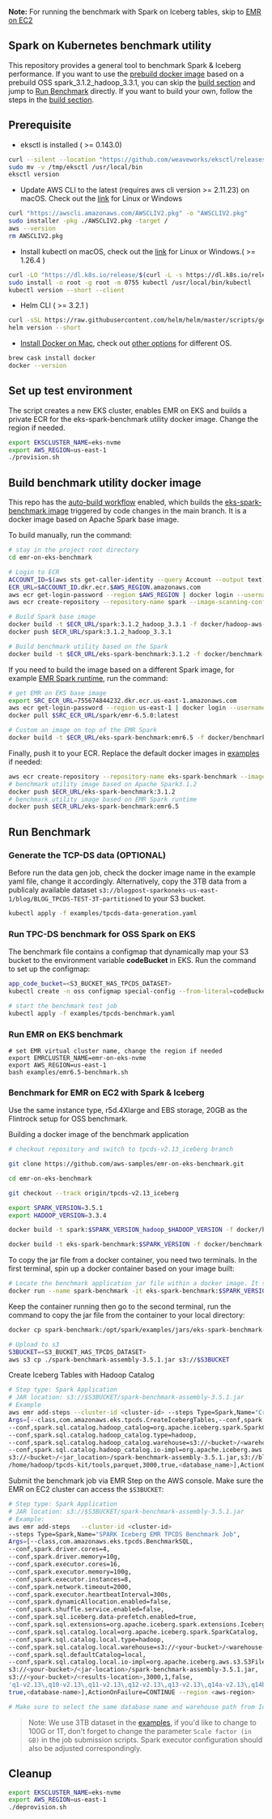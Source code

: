 **Note:** For running the benchmark with Spark on Iceberg tables, skip to [EMR on EC2](#benchmark-for-emr-on-ec2-with-spark--iceberg)

## Spark on Kubernetes benchmark utility

This repository provides a general tool to benchmark Spark & Iceberg performance.
If you want to use the [prebuild docker image](https://github.com/aws-samples/emr-on-eks-benchmark/pkgs/container/emr-on-eks-benchmark) based on a prebuild OSS spark_3.1.2_hadoop_3.3.1, you can skip the [build section](#Build-benchmark-utility-docker-image) and jump to [Run Benchmark](#Run-Benchmark) directly. If you want to build your own, follow the steps in the [build section](#Build-benchmark-utility-docker-image).

## Prerequisite

- eksctl is installed ( >= 0.143.0)
```bash
curl --silent --location "https://github.com/weaveworks/eksctl/releases/latest/download/eksctl_$(uname -s)_amd64.tar.gz" | tar xz -C /tmp
sudo mv -v /tmp/eksctl /usr/local/bin
eksctl version
```
- Update AWS CLI to the latest (requires aws cli version >= 2.11.23) on macOS. Check out the [link](https://docs.aws.amazon.com/cli/latest/userguide/getting-started-install.html) for Linux or Windows
```bash
curl "https://awscli.amazonaws.com/AWSCLIV2.pkg" -o "AWSCLIV2.pkg"
sudo installer -pkg ./AWSCLIV2.pkg -target /
aws --version
rm AWSCLIV2.pkg
```
- Install kubectl on macOS, check out the [link](https://kubernetes.io/docs/tasks/tools/install-kubectl-linux/) for Linux or Windows.( >= 1.26.4 )
```bash
curl -LO "https://dl.k8s.io/release/$(curl -L -s https://dl.k8s.io/release/stable.txt)/bin/linux/amd64/kubectl"
sudo install -o root -g root -m 0755 kubectl /usr/local/bin/kubectl
kubectl version --short --client
```
- Helm CLI ( >= 3.2.1 )
```bash
curl -sSL https://raw.githubusercontent.com/helm/helm/master/scripts/get-helm-3 | bash
helm version --short
```
- [Install Docker on Mac](https://docs.docker.com/desktop/mac/install/), check out [other options](https://docs.docker.com/desktop/#download-and-install) for different OS.
```bash
brew cask install docker
docker --version
```

## Set up test environment

The script creates a new EKS cluster, enables EMR on EKS and builds a private ECR for the eks-spark-benchmark utility docker image. Change the region if needed.
```bash
export EKSCLUSTER_NAME=eks-nvme
export AWS_REGION=us-east-1
./provision.sh
```
## Build benchmark utility docker image

This repo has the [auto-build workflow](./.github/workflows/relase-package.yaml) enabled, which builds the [eks-spark-benchmark image](https://github.com/aws-samples/emr-on-eks-benchmark/pkgs/container/eks-spark-benchmark) triggered by code changes in the main branch. It is a docker image based on Apache Spark base image.

To build manually, run the command:
```bash
# stay in the project root directory
cd emr-on-eks-benchmark

# Login to ECR
ACCOUNT_ID=$(aws sts get-caller-identity --query Account --output text)
ECR_URL=$ACCOUNT_ID.dkr.ecr.$AWS_REGION.amazonaws.com
aws ecr get-login-password --region $AWS_REGION | docker login --username AWS --password-stdin $ECR_URL
aws ecr create-repository --repository-name spark --image-scanning-configuration scanOnPush=true

# Build Spark base image
docker build -t $ECR_URL/spark:3.1.2_hadoop_3.3.1 -f docker/hadoop-aws-3.3.1/Dockerfile --build-arg HADOOP_VERSION=3.3.1 --build-arg SPARK_VERSION=3.1.2 .
docker push $ECR_URL/spark:3.1.2_hadoop_3.3.1

# Build benchmark utility based on the Spark
docker build -t $ECR_URL/eks-spark-benchmark:3.1.2 -f docker/benchmark-util/Dockerfile --build-arg SPARK_BASE_IMAGE=$ECR_URL/spark:3.1.2_hadoop_3.3.1 .
```

If you need to build the image based on a different Spark image, for example [EMR Spark runtime](https://docs.aws.amazon.com/emr/latest/EMR-on-EKS-DevelopmentGuide/docker-custom-images-tag.html), run the command:
```bash
# get EMR on EKS base image
export SRC_ECR_URL=755674844232.dkr.ecr.us-east-1.amazonaws.com
aws ecr get-login-password --region us-east-1 | docker login --username AWS --password-stdin $SRC_ECR_URL
docker pull $SRC_ECR_URL/spark/emr-6.5.0:latest

# Custom an image on top of the EMR Spark
docker build -t $ECR_URL/eks-spark-benchmark:emr6.5 -f docker/benchmark-util/Dockerfile --build-arg SPARK_BASE_IMAGE=$SRC_ECR_URL/spark/emr-6.5.0:latest .
```

Finally, push it to your ECR. Replace the default docker images in [examples](./examples) if needed:
```bash
aws ecr create-repository --repository-name eks-spark-benchmark --image-scanning-configuration scanOnPush=true
# benchmark utility image based on Apache Spark3.1.2
docker push $ECR_URL/eks-spark-benchmark:3.1.2
# benchmark utility image based on EMR Spark runtime
docker push $ECR_URL/eks-spark-benchmark:emr6.5
```

## Run Benchmark
### Generate the TCP-DS data (OPTIONAL)
Before run the data gen job, check the docker image name in the example yaml file, change it accordingly. Alternatively, copy the 3TB data from a publicaly available dataset `s3://blogpost-sparkoneks-us-east-1/blog/BLOG_TPCDS-TEST-3T-partitioned` to your S3 bucket.

```bash
kubectl apply -f examples/tpcds-data-generation.yaml
```

### Run TPC-DS benchmark for OSS Spark on EKS

The benchmark file contains a configmap that dynamically map your S3 bucket to the environment variable **codeBucket** in EKS. Run the command to set up the configmap:
```bash
app_code_bucket=<S3_BUCKET_HAS_TPCDS_DATASET>
kubectl create -n oss configmap special-config --from-literal=codeBucket=$app_code_bucket

# start the benchmark test job
kubectl apply -f examples/tpcds-benchmark.yaml
```

### Run EMR on EKS benchmark
```shell
# set EMR virtual cluster name, change the region if needed
export EMRCLUSTER_NAME=emr-on-eks-nvme
export AWS_REGION=us-east-1
bash examples/emr6.5-benchmark.sh
```
### Benchmark for EMR on EC2 with Spark & Iceberg
Use the same instance type, r5d.4Xlarge and EBS storage, 20GB as the Flintrock setup for OSS benchmark.

Building a docker image of the benchmark application
```bash
# checkout repository and switch to tpcds-v2.13_iceberg branch

git clone https://github.com/aws-samples/emr-on-eks-benchmark.git

cd emr-on-eks-benchmark

git checkout --track origin/tpcds-v2.13_iceberg

export SPARK_VERSION=3.5.1
export HADOOP_VERSION=3.3.4

docker build -t spark:$SPARK_VERSION_hadoop_$HADOOP_VERSION -f docker/hadoop-aws-3.3.1/Dockerfile --build-arg HADOOP_VERSION=$HADOOP_VERSION --build-arg SPARK_VERSION=$SPARK_VERSION .

docker build -t eks-spark-benchmark:$SPARK_VERSION -f docker/benchmark-util/Dockerfile --build-arg SPARK_BASE_IMAGE=spark:$SPARK_VERSION_hadoop_$HADOOP_VERSION .
```

To copy the jar file from a docker container, you need two terminals. In the first terminal, spin up a docker container based on your image built:
```bash
# Locate the benchmark application jar file within a docker image. It should be in /opt/spark/examples/jars/
docker run --name spark-benchmark -it eks-spark-benchmark:$SPARK_VERSION bash
```
Keep the container running then go to the second terminal, run the command to copy the jar file from the container to your local directory:
```bash
docker cp spark-benchmark:/opt/spark/examples/jars/eks-spark-benchmark-assembly-1.0.jar ./spark-benchmark-assembly-3.5.1.jar

# Upload to s3
S3BUCKET=<S3_BUCKET_HAS_TPCDS_DATASET>
aws s3 cp ./spark-benchmark-assembly-3.5.1.jar s3://$S3BUCKET
```

Create Iceberg Tables with Hadoop Catalog
```bash
# Step type: Spark Application
# JAR location: s3://$S3BUCKET/spark-benchmark-assembly-3.5.1.jar
# Example
aws emr add-steps --cluster-id <cluster-id> --steps Type=Spark,Name="Create Iceberg Tables",
Args=[--class,com.amazonaws.eks.tpcds.CreateIcebergTables,--conf,spark.sql.extensions=org.apache.iceberg.spark.extensions.IcebergSparkSessionExtensions,
--conf,spark.sql.catalog.hadoop_catalog=org.apache.iceberg.spark.SparkCatalog,
--conf,spark.sql.catalog.hadoop_catalog.type=hadoop,
--conf,spark.sql.catalog.hadoop_catalog.warehouse=s3://<bucket>/<warehouse_path>/,
--conf,spark.sql.catalog.hadoop_catalog.io-impl=org.apache.iceberg.aws.s3.S3FileIO,
s3://<bucket>/<jar_location>/spark-benchmark-assembly-3.5.1.jar,s3://blogpost-sparkoneks-us-east-1/blog/BLOG_TPCDS-TEST-3T-partitioned/,
/home/hadoop/tpcds-kit/tools,parquet,3000,true,<database_name>],ActionOnFailure=CONTINUE --region <AWS region>
```

Submit the benchmark job via EMR Step on the AWS console. Make sure the EMR on EC2 cluster can access the `$S3BUCKET`:
```bash
# Step type: Spark Application
# JAR location: s3://$S3BUCKET/spark-benchmark-assembly-3.5.1.jar
# Example:
aws emr add-steps   --cluster-id <cluster-id>
--steps Type=Spark,Name="SPARK Iceberg EMR TPCDS Benchmark Job",
Args=[--class,com.amazonaws.eks.tpcds.BenchmarkSQL,
--conf,spark.driver.cores=4,
--conf,spark.driver.memory=10g,
--conf,spark.executor.cores=16,
--conf,spark.executor.memory=100g,
--conf,spark.executor.instances=8,
--conf,spark.network.timeout=2000,
--conf,spark.executor.heartbeatInterval=300s,
--conf,spark.dynamicAllocation.enabled=false,
--conf,spark.shuffle.service.enabled=false,
--conf,spark.sql.iceberg.data-prefetch.enabled=true,
--conf,spark.sql.extensions=org.apache.iceberg.spark.extensions.IcebergSparkSessionExtensions,
--conf,spark.sql.catalog.local=org.apache.iceberg.spark.SparkCatalog,
--conf,spark.sql.catalog.local.type=hadoop,
--conf,spark.sql.catalog.local.warehouse=s3://<your-bucket>/<warehouse-path>,
--conf,spark.sql.defaultCatalog=local,
--conf,spark.sql.catalog.local.io-impl=org.apache.iceberg.aws.s3.S3FileIO,
s3://<your-bucket>/<jar-location>/spark-benchmark-assembly-3.5.1.jar,
s3://<your-bucket>/<results-location>,3000,1,false,
'q1-v2.13\,q10-v2.13\,q11-v2.13\,q12-v2.13\,q13-v2.13\,q14a-v2.13\,q14b-v2.13\,q15-v2.13\,q16-v2.13\,q17-v2.13\,q18-v2.13\,q19-v2.13\,q2-v2.13\,q20-v2.13\,q21-v2.13\,q22-v2.13\,q23a-v2.13\,q23b-v2.13\,q24a-v2.13\,q24b-v2.13\,q25-v2.13\,q26-v2.13\,q27-v2.13\,q28-v2.13\,q29-v2.13\,q3-v2.13\,q30-v2.13\,q31-v2.13\,q32-v2.13\,q33-v2.13\,q34-v2.13\,q35-v2.13\,q36-v2.13\,q37-v2.13\,q38-v2.13\,q39a-v2.13\,q39b-v2.13\,q4-v2.13\,q40-v2.13\,q41-v2.13\,q42-v2.13\,q43-v2.13\,q44-v2.13\,q45-v2.13\,q46-v2.13\,q47-v2.13\,q48-v2.13\,q49-v2.13\,q5-v2.13\,q50-v2.13\,q51-v2.13\,q52-v2.13\,q53-v2.13\,q54-v2.13\,q55-v2.13\,q56-v2.13\,q57-v2.13\,q58-v2.13\,q59-v2.13\,q6-v2.13\,q60-v2.13\,q61-v2.13\,q62-v2.13\,q63-v2.13\,q64-v2.13\,q65-v2.13\,q66-v2.13\,q67-v2.13\,q68-v2.13\,q69-v2.13\,q7-v2.13\,q70-v2.13\,q71-v2.13\,q72-v2.13\,q73-v2.13\,q74-v2.13\,q75-v2.13\,q76-v2.13\,q77-v2.13\,q78-v2.13\,q79-v2.13\,q8-v2.13\,q80-v2.13\,q81-v2.13\,q82-v2.13\,q83-v2.13\,q84-v2.13\,q85-v2.13\,q86-v2.13\,q87-v2.13\,q88-v2.13\,q89-v2.13\,q9-v2.13\,q90-v2.13\,q91-v2.13\,q92-v2.13\,q93-v2.13\,q94-v2.13\,q95-v2.13\,q96-v2.13\,q97-v2.13\,q98-v2.13\,q99-v2.13\,ss_max-v2.13',
true,<database-name>],ActionOnFailure=CONTINUE --region <aws-region>

# Make sure to select the same database name and warehouse path from Iceberg tables creation step.
```

> Note: We use 3TB dataset in the [examples](./examples), if you'd like to change to 100G or 1T, don't forget to change the parameter `Scale factor (in GB)` in the job submission scripts. Spark executor configuration should also be adjusted correspondingly.

## Cleanup
```bash
export EKSCLUSTER_NAME=eks-nvme
export AWS_REGION=us-east-1
./deprovision.sh
```
